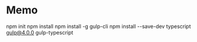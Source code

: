 # Memo
npm init
npm install
npm install -g gulp-cli
npm install --save-dev typescript gulp@4.0.0 gulp-typescript

